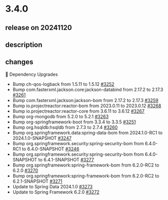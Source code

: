 # 3.4.0

## release on 20241120

## description

## changes

🔨 Dependency Upgrades

* Bump ch-qos-logback from 1.5.11 to 1.5.12 <a href="https://github.com/spring-projects/spring-session/pull/3252" data-hovercard-type="pull_request" data-hovercard-url="/spring-projects/spring-session/pull/3252/hovercard">#3252</a>
* Bump com.fasterxml.jackson.core:jackson-databind from 2.17.2 to 2.17.3 <a href="https://github.com/spring-projects/spring-session/pull/3261" data-hovercard-type="pull_request" data-hovercard-url="/spring-projects/spring-session/pull/3261/hovercard">#3261</a>
* Bump com.fasterxml.jackson:jackson-bom from 2.17.2 to 2.17.3 <a href="https://github.com/spring-projects/spring-session/pull/3259" data-hovercard-type="pull_request" data-hovercard-url="/spring-projects/spring-session/pull/3259/hovercard">#3259</a>
* Bump io.projectreactor:reactor-bom from 2023.0.11 to 2023.0.12 <a href="https://github.com/spring-projects/spring-session/pull/3268" data-hovercard-type="pull_request" data-hovercard-url="/spring-projects/spring-session/pull/3268/hovercard">#3268</a>
* Bump io.projectreactor:reactor-core from 3.6.11 to 3.6.12 <a href="https://github.com/spring-projects/spring-session/pull/3267" data-hovercard-type="pull_request" data-hovercard-url="/spring-projects/spring-session/pull/3267/hovercard">#3267</a>
* Bump org-mongodb from 5.2.0 to 5.2.1 <a href="https://github.com/spring-projects/spring-session/pull/3263" data-hovercard-type="pull_request" data-hovercard-url="/spring-projects/spring-session/pull/3263/hovercard">#3263</a>
* Bump org-springframework-boot from 3.3.4 to 3.3.5 <a href="https://github.com/spring-projects/spring-session/pull/3251" data-hovercard-type="pull_request" data-hovercard-url="/spring-projects/spring-session/pull/3251/hovercard">#3251</a>
* Bump org.hsqldb:hsqldb from 2.7.3 to 2.7.4 <a href="https://github.com/spring-projects/spring-session/pull/3260" data-hovercard-type="pull_request" data-hovercard-url="/spring-projects/spring-session/pull/3260/hovercard">#3260</a>
* Bump org.springframework.data:spring-data-bom from 2024.1.0-RC1 to 2024.1.0-SNAPSHOT <a href="https://github.com/spring-projects/spring-session/pull/3247" data-hovercard-type="pull_request" data-hovercard-url="/spring-projects/spring-session/pull/3247/hovercard">#3247</a>
* Bump org.springframework.security:spring-security-bom from 6.4.0-RC1 to 6.4.0-SNAPSHOT <a href="https://github.com/spring-projects/spring-session/pull/3246" data-hovercard-type="pull_request" data-hovercard-url="/spring-projects/spring-session/pull/3246/hovercard">#3246</a>
* Bump org.springframework.security:spring-security-bom from 6.4.0-SNAPSHOT to 6.4.1-SNAPSHOT <a href="https://github.com/spring-projects/spring-session/pull/3277" data-hovercard-type="pull_request" data-hovercard-url="/spring-projects/spring-session/pull/3277/hovercard">#3277</a>
* Bump org.springframework:spring-framework-bom from 6.2.0-RC2 to 6.2.0 <a href="https://github.com/spring-projects/spring-session/pull/3270" data-hovercard-type="pull_request" data-hovercard-url="/spring-projects/spring-session/pull/3270/hovercard">#3270</a>
* Bump org.springframework:spring-framework-bom from 6.2.0-RC2 to 6.2.1-SNAPSHOT <a href="https://github.com/spring-projects/spring-session/pull/3271" data-hovercard-type="pull_request" data-hovercard-url="/spring-projects/spring-session/pull/3271/hovercard">#3271</a>
* Update to Spring Data 2024.1.0 <a href="https://github.com/spring-projects/spring-session/issues/3273" data-hovercard-type="issue" data-hovercard-url="/spring-projects/spring-session/issues/3273/hovercard">#3273</a>
* Update to Spring Framework 6.2.0 <a href="https://github.com/spring-projects/spring-session/issues/3272" data-hovercard-type="issue" data-hovercard-url="/spring-projects/spring-session/issues/3272/hovercard">#3272</a>

